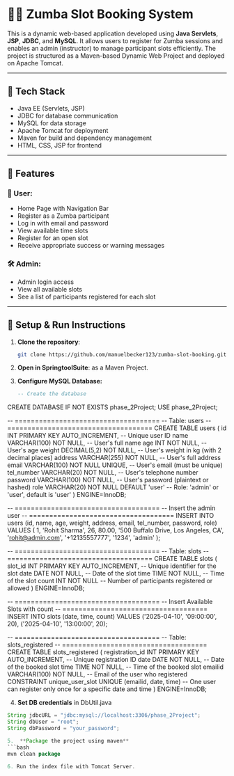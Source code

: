 # 🧘‍♀️ Zumba Slot Booking System

This is a dynamic web-based application developed using **Java Servlets**, **JSP**, **JDBC**, and **MySQL**. It allows users to register for Zumba sessions and enables an admin (instructor) to manage participant slots efficiently. The project is structured as a Maven-based Dynamic Web Project and deployed on Apache Tomcat.

---

## 🔧 Tech Stack

- Java EE (Servlets, JSP)
- JDBC for database communication
- MySQL for data storage
- Apache Tomcat for deployment
- Maven for build and dependency management
- HTML, CSS, JSP for frontend

---

## 🎯 Features

### 👥 User:
- Home Page with Navigation Bar
- Register as a Zumba participant
- Log in with email and password
- View available time slots
- Register for an open slot
- Receive appropriate success or warning messages

### 🛠️ Admin:
- Admin login access
- View all available slots
- See a list of participants registered for each slot

---

## 🚀 Setup & Run Instructions

1. **Clone the repository**:
   ```bash
   git clone https://github.com/manuelbecker123/zumba-slot-booking.git

2. **Open in SpringtoolSuite**: as a Maven Project.

3. **Configure MySQL Database:**
   ```sql
   -- Create the database
CREATE DATABASE IF NOT EXISTS phase_2Project;
USE phase_2Project;

-- ====================================
-- Table: users
-- ====================================
CREATE TABLE users (
    id INT PRIMARY KEY AUTO_INCREMENT,                 -- Unique user ID
    name VARCHAR(100) NOT NULL,                        -- User's full name
    age INT NOT NULL,                                  -- User's age
    weight DECIMAL(5,2) NOT NULL,                      -- User's weight in kg (with 2 decimal places)
    address VARCHAR(255) NOT NULL,                     -- User's full address
    email VARCHAR(100) NOT NULL UNIQUE,                -- User's email (must be unique)
    tel_number VARCHAR(20) NOT NULL,                   -- User's telephone number
    password VARCHAR(100) NOT NULL,                    -- User's password (plaintext or hashed)
    role VARCHAR(20) NOT NULL DEFAULT 'user'           -- Role: 'admin' or 'user', default is 'user'
) ENGINE=InnoDB;

-- ====================================
-- Insert the admin user
-- ====================================
INSERT INTO users (id, name, age, weight, address, email, tel_number, password, role)
VALUES (
    1,
    'Rohit Sharma',
    26,
    80.00,
    '500 Buffalo Drive, Los Angeles, CA',
    'rohit@admin.com',
    '+12135557777',
    '1234',
    'admin'
);

-- ====================================
-- Table: slots
-- ====================================
CREATE TABLE slots (
    slot_id INT PRIMARY KEY AUTO_INCREMENT,            -- Unique identifier for the slot
    date DATE NOT NULL,                                -- Date of the slot
    time TIME NOT NULL,                                -- Time of the slot
    count INT NOT NULL                                 -- Number of participants registered or allowed
) ENGINE=InnoDB;

-- ====================================
-- Insert Available Slots with count
-- ====================================
INSERT INTO slots (date, time, count)
VALUES
  ('2025-04-10', '09:00:00', 20),
  ('2025-04-10', '13:00:00', 20);

-- ====================================
-- Table: slots_registered
-- ====================================
CREATE TABLE slots_registered (
    registration_id INT PRIMARY KEY AUTO_INCREMENT,    -- Unique registration ID
    date DATE NOT NULL,                                -- Date of the booked slot
    time TIME NOT NULL,                                -- Time of the booked slot
    emailid VARCHAR(100) NOT NULL,                     -- Email of the user who registered
    CONSTRAINT unique_user_slot UNIQUE (emailid, date, time)  -- One user can register only once for a specific date and time
) ENGINE=InnoDB;

  4. **Set DB credentials** in DbUtil.java
  ```java
  String jdbcURL = "jdbc:mysql://localhost:3306/phase_2Project";
  String dbUser = "root";
  String dbPassword = "your_password";

  5.  **Package the project using maven**
  ```bash
  mvn clean package

  6. Run the index file with Tomcat Server. 




